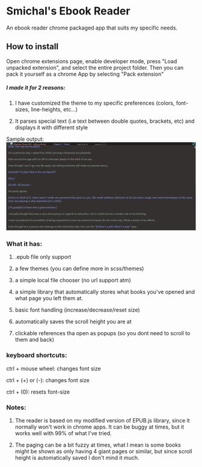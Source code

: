 # Smichal's Ebook Reader

An ebook reader chrome packaged app that suits my specific needs.


## How to install
Open chrome extensions page, enable developer mode, press "Load unpacked extension", and select the entire project folder.
Then you can pack it yourself as a chrome App by selecting "Pack extension"



##### I made it for 2 reasons:

1) I have customized the theme to my specific preferences (colors, font-sizes, line-heights, etc...)

2) It parses special text (i.e text between double quotes, brackets, etc) and displays it with different style

Sample output: 
![alt text](https://raw.githubusercontent.com/smichal52/Ebook-Reader/master/sample.png)


### What it has:

1) .epub file only support

2) a few themes (you can define more in scss/themes)

3) a simple local file chooser (no url support atm)

4) a simple library that automatically stores what books you've opened and what page you left them at.

5) basic font handling (increase/decrease/reset size)

6) automatically saves the scroll height you are at

7) clickable references tha open as popups (so you dont need to scroll to them and back)




### keyboard shortcuts:

ctrl + mouse wheel: changes font size

ctrl + (+) or (-): changes font size

ctrl + (0): resets font-size





### Notes:

1) The reader is based on my modified version of EPUB.js library, since it normally won't work in chrome apps.
It can be buggy at times, but it works well with 99% of what I've tried.

2) The paging can be a bit fuzzy at times, what I mean is some books might be shown as only having 4 giant pages or similar,
but since scroll height is automatically saved I don't mind it much.
